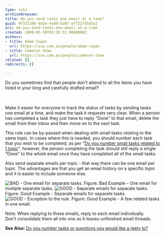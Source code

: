 ```yaml
---
type: rule
archivedreason: 
title: Do you send tasks one email at a time?
guid: 9f321108-9a2e-4a89-b287-aff227d5d5a2
uri: do-you-send-tasks-one-email-at-a-time
created: 2009-03-30T03:26:32.0000000Z
authors:
- title: Adam Cogan
  url: https://ssw.com.au/people/adam-cogan
- title: Cameron Shaw
  url: https://ssw.com.au/people/cameron-shaw
related: []
redirects: []

---
```



Do you sometimes find that people don't attend to all the items you have listed in your long and carefully drafted email? <br>
<br><excerpt class='endintro'></excerpt><br>
<p>Make it easier for everyone to track the status of tasks by sending tasks one email at a time, and make the task it requests very clear. When a person has completed a task they just have to reply &quot;Done&quot; to that email, delete the email from their Inbox and then move on to the next task.</p>
<p>This rule can be by-passed when dealing with small tasks relating to the same topic. In cases where this is needed, you should number each task that you wish to be completed, as per &quot;<a href="/Pages/NumberSmallTasks.aspx">Do you number small tasks related to 1 topic</a>&quot;. however, the person completing the task should still reply a single &quot;Done&quot; to the whole email once they have completed all of the small tasks.</p>
<p>Also send separate emails per topic - that way there can be one email per topic. The advantages are that you get an email history on a specific topic and it is easier to include someone else. </p>
<img class="ms-rteCustom-ImageArea" alt="BAD - One email for separate tasks." src="/PublishingImages/separateTasksOneEmail.gif" /> <span class="ms-rteCustom-FigureBad">Figure&#58;&#160;Bad Example - One email for multiple separate tasks.</span> <img class="ms-rteCustom-ImageArea" alt="GOOD - Separate emails for separate tasks." src="/PublishingImages/separateTasksSeparateEmails.gif" /> <span class="ms-rteCustom-FigureGood">Figure&#58;&#160;Good Example - Separate emails for separate tasks.</span> <img class="ms-rteCustom-ImageArea" alt="GOOD - Exception to the rule." src="/PublishingImages/relatedTasks.gif" /> <span class="ms-rteCustom-FigureGood">Figure&#58;&#160;Good Example - A few related tasks in one email.</span><p>Note&#58; When replying to these emails, reply to each email&#160;individually. Don't&#160;consolidate them all into one as it leaves unfinished email threads.&#160;</p><p><strong>See Also&#58; </strong><a href="/Pages/NumberSmallTasks.aspx">Do you number tasks or questions you would like a reply to?</a></p>



